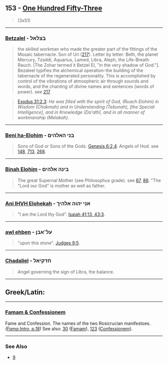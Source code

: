 ## 153 - [One Hundred Fifty-Three](/keys/QNG)
> (3x51)

---

### [Betzalel](/keys/BTzLAL) - בצלאל
> the skilled workman who made the greater part of the fittings of the Mosaic tabernacle. Son of Uri ([217](217)). Letter by letter: Beth, the planet Mercury, Tzaddi, Aquarius, Lamed, Libra, Aleph, the Life-Breath Rauch. [The Zohar termed it Betzel El, "in the very shadow of God."]. Bezaleel typifies the alchemical operation-the building of the tabernacle of the regenerated personality. This is accomplished by control of the vibrations of atmospheric air through sounds and words, and the chanting of divine names and sentences (words of power). see [217](217)

> [Exodus 31:2,3](https://www.biblegateway.com/passage/?search=Exodus+31%3A2-3&version=AKJV;WLC): *He was filled with the spirit of God, (Ruach Elohim) in Wisdom (Chokmah) and in Understanding (Tebunah), [the Special Intelligence], and in Knowledge (Da'ath), and in all manner of workmanship (Melakah).*

---

### [Beni ha-Elohim](/keys/BNI.HALHIM) - בני האלהים
> Sons of God or Sons of the Gods. [Genesis 6:2,4](https://www.biblegateway.com/passage/?search=Genesis+6%3A2,4&version=AKJV;WLC). Angels of Hod. see [148](148), [713](713), [268](268).

---

### [Binah Elohim](/keys/BINH.ALHIM) - בינה אלהים
> The great Supernal Mother (see Philosophus grade). see [67](67), [86](86). "The "Lord our God" is mother as well as father.

---

### [Ani IHVH Elohekah](/keys/ANI.IHVH.ALHIK) - אני יהוה אלהיך
> "I am the Lord thy God". [Isaiah 41:13, 43:3](https://www.biblegateway.com/passage/?search=Isaiah+41%3A13,43%3A3&version=AKJV;WLC).

---

### [awl ehben](/keys/OL-ABN) - על־אבן
> "upon this stone". [Judges 9:5](http://biblehub.com/judges/9-5.htm).

---

### [Chadaliel](/keys/ChDQIAL) - חדקיאל
> Angel governing the sign of Libra, the balance.

---

## Greek/Latin:

---

### [Famam & Confessionem](/latin?word=Famam+Confessionem)
Fame and Confession. The names of the two Rosicrucian manifestoes. *([Fama Intro, p.18](https://archive.org/stream/fameconfessionof00vaug#page/n18/mode/2up))* See also: [30](30) ([Famam](/latin?word=Famam)), [123](123) ([Confessionem](/latin?word=Confessionem)).

---

### See Also

- [9](9)
